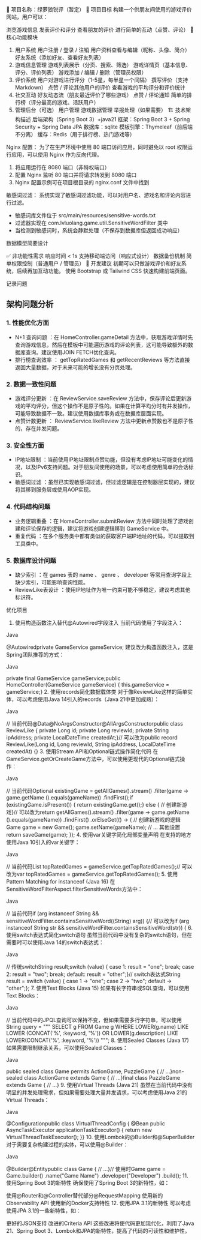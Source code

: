 🧾 项目名称：绿萝狼锐评（暂定）
🎯 项目目标
构建一个供朋友间使用的游戏评价网站，用户可以：

浏览游戏信息
发表评价和评分
查看朋友的评价
进行简单的互动（点赞、评论）
📌 核心功能模块
1. 用户系统
用户注册 / 登录 / 注销
用户资料查看与编辑（昵称、头像、简介）
好友系统（添加好友、查看好友列表）
2. 游戏信息管理
游戏列表展示（分页、搜索、筛选）
游戏详情页（基本信息、评分、评价列表）
游戏添加 / 编辑 / 删除（管理员权限）
3. 评价系统
用户对游戏进行评分（1-5星，每半星一个间隔）
撰写评价（支持 Markdown）
点赞 / 评论其他用户的评价
查看游戏的平均评分和评价统计
4. 社交互动
好友动态流（朋友最近评价了哪些游戏）
点赞 / 评论通知
简单的排行榜（评分最高的游戏、活跃用户）
5. 管理后台（可选）
用户管理
游戏数据管理
举报处理（如果需要）
🏗️ 技术架构描述
后端架构（Spring Boot 3）+java21
框架：Spring Boot 3 + Spring Security + Spring Data JPA
数据库：sqlite
模板引擎：Thymeleaf（前后端不分离）
缓存：Redis（用于排行榜、热门游戏等）

Nginx 配置：
为了在生产环境中使用 80 端口访问应用，同时避免以 root 权限运行应用，可以使用 Nginx 作为反向代理。
1. 将应用运行在 8080 端口（非特权端口）
2. 配置 Nginx 监听 80 端口并将请求转发到 8080 端口
3. Nginx 配置示例可在项目根目录的 nginx.conf 文件中找到

敏感词过滤：
系统实现了敏感词过滤功能，可以对用户名、游戏名和评论内容进行过滤。
- 敏感词库文件位于 src/main/resources/sensitive-words.txt
- 过滤器实现在 com.lvluolang.game.util.SensitiveWordFilter 类中
- 当检测到敏感词时，系统会静默处理（不保存到数据库但返回成功响应）

数据模型简要设计

✅ 非功能性需求
响应时间 < 1s
支持移动端访问（响应式设计）
数据备份机制
简单权限控制（普通用户 / 管理员）
🚀 开发建议
初期可以只做游戏评价和好友系统，后续再加互动功能。
使用 Bootstrap 或 Tailwind CSS 快速构建前端页面。

记录问题
## 架构问题分析
### 1. 性能优化方面
- N+1 查询问题 ：在 HomeController.gameDetail 方法中，获取游戏详情时先查询游戏信息，然后在模板中可能遍历游戏的评论列表，这可能导致额外的数据库查询。建议使用JOIN FETCH优化查询。
- 排行榜查询效率 ： getTopRatedGames 和 getRecentReviews 等方法直接返回大量数据，对于未来可能的增长没有分页处理。
### 2. 数据一致性问题
- 游戏评分更新 ：在 ReviewService.saveReview 方法中，保存评论后更新游戏的平均评分，但这个操作不是原子性的。如果在计算平均分时有并发操作，可能导致数据不一致。建议使用数据库事务或在数据库层面实现。
- 点赞计数更新 ： ReviewService.likeReview 方法中更新点赞数也不是原子性的，存在并发问题。
### 3. 安全性方面
- IP地址限制 ：当前使用IP地址限制点赞功能，但没有考虑IP地址可能变化的情况，以及IPv6支持问题。对于朋友间使用的场景，可以考虑使用简单的会话标识。
- 敏感词过滤 ：虽然已实现敏感词过滤，但过滤逻辑是在控制器层实现的，建议将其移到服务层或使用AOP实现。
### 4. 代码结构问题
- 业务逻辑重叠 ：在 HomeController.submitReview 方法中同时处理了游戏创建和评论保存的逻辑，建议将游戏创建逻辑移到 GameService 中。
- 重复代码 ：在多个服务类中都有类似的获取客户端IP地址的代码，可以提取到工具类中。
### 5. 数据库设计问题
- 缺少索引 ：在 games 表的 name 、 genre 、 developer 等常用查询字段上缺少索引，可能影响查询性能。
- ReviewLike表设计 ：使用IP地址作为唯一约束可能不够稳定，建议考虑其他标识符。

优化项目
1. 使用构造函数注入替代@Autowired字段注入
当前代码使用了字段注入：

Java



@Autowiredprivate GameService gameService;
建议改为构造函数注入，这是Spring团队推荐的方式：

Java



private final GameService gameService;public HomeController(GameService gameService) {    this.gameService = gameService;}
2. 使用records简化数据载体类
对于像ReviewLike这样的简单实体，可以考虑使用Java 14引入的records（Java 21中更加成熟）：

Java



// 当前代码@Data@NoArgsConstructor@AllArgsConstructorpublic class ReviewLike {    private Long id;    private Long reviewId;    private String ipAddress;    private LocalDateTime createdAt;}// 可以改为public record ReviewLike(Long id, Long reviewId, String ipAddress, LocalDateTime createdAt) {}
3. 使用Stream API和Optional链式操作简化代码
在GameService.getOrCreateGame方法中，可以使用更现代的Optional链式操作：

Java



// 当前代码Optional<Game> existingGame = getAllGames().stream()        .filter(game -> game.getName        ().equals(gameName))        .findFirst();if (existingGame.isPresent()) {    return existingGame.get();} else {    // 创建新游戏}// 可以改为return getAllGames().stream()        .filter(game -> game.getName        ().equals(gameName))        .findFirst()        .orElseGet(() -> {            // 创建新游戏的逻辑            Game game = new Game();            game.setName(gameName);            // ... 其他设置            return saveGame(game);        });
4. 使用var关键字简化局部变量声明
在支持的地方使用Java 10引入的var关键字：

Java



// 当前代码List<Game> topRatedGames = gameService.getTopRatedGames();// 可以改为var topRatedGames = gameService.getTopRatedGames();
5. 使用Pattern Matching for instanceof (Java 16)
在SensitiveWordFilterAspect.filterSensitiveWords方法中：

Java



// 当前代码if (arg instanceof String && sensitiveWordFilter.containsSensitiveWord((String) arg)) {// 可以改为if (arg instanceof String str && sensitiveWordFilter.containsSensitiveWord(str)) {
6. 使用switch表达式简化switch语句
虽然当前代码中没有复杂的switch语句，但在需要时可以使用Java 14的switch表达式：

Java



// 传统switchString result;switch (value) {    case 1: result = "one"; break;    case 2: result = "two"; break;    default: result = "other";}// switch表达式String result = switch (value) {    case 1 -> "one";    case 2 -> "two";    default -> "other";};
7. 使用Text Blocks (Java 15)
如果有长字符串或SQL查询，可以使用Text Blocks：

Java



// 当前代码中的JPQL查询可以保持不变，但如果需要多行字符串，可以使用String query = """    SELECT g FROM Game g     WHERE LOWER(g.name) LIKE LOWER    (CONCAT('%', :keyword, '%'))     OR LOWER(g.description) LIKE     LOWER(CONCAT('%', :keyword,     '%'))    """;
8. 使用Sealed Classes (Java 17)
如果需要限制继承关系，可以使用Sealed Classes：

Java



public sealed class Game permits ActionGame, PuzzleGame {    // ...}non-sealed class ActionGame extends Game {    // ...}final class PuzzleGame extends Game {    // ...}
9. 使用Virtual Threads (Java 21)
虽然在当前代码中没有明显的并发处理需求，但如果需要处理大量并发请求，可以考虑使用Java 21的Virtual Threads：

Java



@Configurationpublic class VirtualThreadConfig {    @Bean    public AsyncTaskExecutor     applicationTaskExecutor() {        return new         VirtualThreadTaskExecutor();    }}
10. 使用Lombok的@Builder和@SuperBuilder
对于需要复杂构建过程的实体，可以使用@Builder：

Java



@Builder@Entitypublic class Game {    // ...}// 使用时Game game = Game.builder()    .name("Game Name")    .developer("Developer")    .build();
11. 使用Spring Boot 3的新特性
确保使用了Spring Boot 3的新特性，如：

使用@Router和@Controller替代部分@RequestMapping
使用新的Observability API
使用新的Docker支持特性
12. 使用JPA 3.1的新特性
可以考虑使用JPA 3.1的一些新特性，如：

更好的JSON支持
改进的Criteria API
这些改进将使代码更加现代化，利用了Java 21、Spring Boot 3、Lombok和JPA的新特性，提高了代码的可读性和维护性。